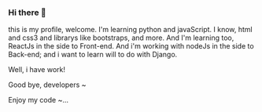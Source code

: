 ### Hi there 👋

this is my profile, welcome. I'm learning python and javaScript. 
I know, html and css3 and librarys like bootstraps, and more.
And I'm learning too, ReactJs in the side to Front-end.
And i'm working with nodeJs in the side to Back-end; and i want to learn will to do with  Django.

Well, i have work! 

Good bye, developers ~

Enjoy my code ~...

<!--
**RyuTsuki08/RyuTsuki08** is a ✨ _special_ ✨ repository because its `README.md` (this file) appears on your GitHub profile.

Here are some ideas to get you started:

- 🔭 I’m currently working on ...
- 🌱 I’m currently learning ...
- 👯 I’m looking to collaborate on ...
- 🤔 I’m looking for help with ...
- 💬 Ask me about ...
- 📫 How to reach me: ...
- 😄 Pronouns: ...
- ⚡ Fun fact: ...
-->
